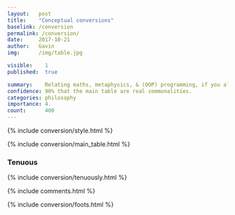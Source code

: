```yaml
---
layout:   post
title:    "Conceptual conversions"
baselink: /conversion
permalink: /conversion/
date:     2017-10-21
author:   Gavin 
img:      /img/table.jpg

visible:    1
published:  true

summary:    Relating maths, metaphysics, & (OOP) programming, if you already know one.
confidence: 90% that the main table are real commonalities.
categories: philosophy
importance: 4.
count:      400
---
```



{%  include conversion/style.html    %}

{%  include conversion/main_table.html    %}


<div class="accordion">
  <h3>Tenuous</h3>
  <div>
    {%  include conversion/tenuously.html    %}
  </div>
</div>


{%  include comments.html %}

{%  include conversion/foots.html    %}
